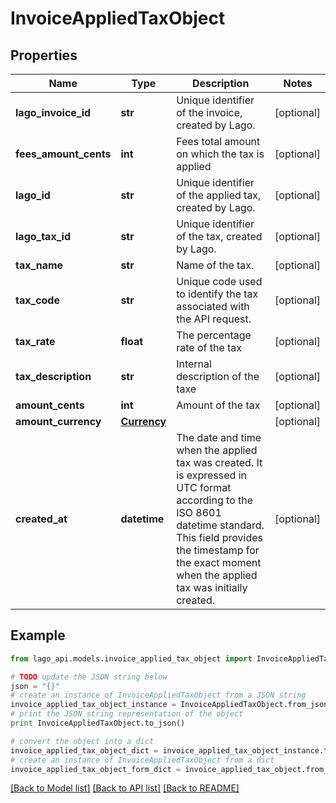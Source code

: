 # InvoiceAppliedTaxObject


## Properties

Name | Type | Description | Notes
------------ | ------------- | ------------- | -------------
**lago_invoice_id** | **str** | Unique identifier of the invoice, created by Lago. | [optional] 
**fees_amount_cents** | **int** | Fees total amount on which the tax is applied | [optional] 
**lago_id** | **str** | Unique identifier of the applied tax, created by Lago. | [optional] 
**lago_tax_id** | **str** | Unique identifier of the tax, created by Lago. | [optional] 
**tax_name** | **str** | Name of the tax. | [optional] 
**tax_code** | **str** | Unique code used to identify the tax associated with the API request. | [optional] 
**tax_rate** | **float** | The percentage rate of the tax | [optional] 
**tax_description** | **str** | Internal description of the taxe | [optional] 
**amount_cents** | **int** | Amount of the tax | [optional] 
**amount_currency** | [**Currency**](Currency.md) |  | [optional] 
**created_at** | **datetime** | The date and time when the applied tax was created. It is expressed in UTC format according to the ISO 8601 datetime standard. This field provides the timestamp for the exact moment when the applied tax was initially created. | [optional] 

## Example

```python
from lago_api.models.invoice_applied_tax_object import InvoiceAppliedTaxObject

# TODO update the JSON string below
json = "{}"
# create an instance of InvoiceAppliedTaxObject from a JSON string
invoice_applied_tax_object_instance = InvoiceAppliedTaxObject.from_json(json)
# print the JSON string representation of the object
print InvoiceAppliedTaxObject.to_json()

# convert the object into a dict
invoice_applied_tax_object_dict = invoice_applied_tax_object_instance.to_dict()
# create an instance of InvoiceAppliedTaxObject from a dict
invoice_applied_tax_object_form_dict = invoice_applied_tax_object.from_dict(invoice_applied_tax_object_dict)
```
[[Back to Model list]](../README.md#documentation-for-models) [[Back to API list]](../README.md#documentation-for-api-endpoints) [[Back to README]](../README.md)



